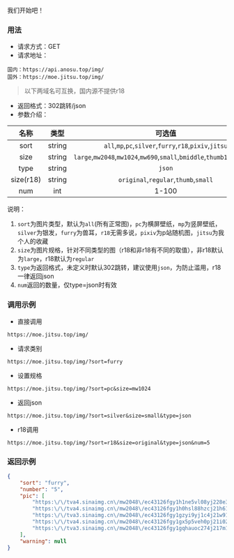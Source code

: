 我们开始吧！

### 用法
* 请求方式：GET
* 请求地址：
```url
国内：https://api.anosu.top/img/
国外：https://moe.jitsu.top/img/
```

> 以下两域名可互换，国内源不提供r18

* 返回格式：302跳转/json
* 参数介绍：

| 名称 | 类型 | 可选值 |
|:----:|:----:|:----:|
|sort|string|`all`,`mp`,`pc`,`silver`,`furry`,`r18`,`pixiv`,`jitsu`|
|size|string|`large`,`mw2048`,`mw1024`,`mw690`,`small`,`bmiddle`,`thumb180`,`square`|
|type|string|`json`|
|size(r18)|string|`original`,`regular`,`thumb`,`small`|
|num|int|1-100|

说明：
1. `sort`为图片类型，默认为`all`(所有正常图)，`pc`为横屏壁纸，`mp`为竖屏壁纸，`silver`为银发，`furry`为兽耳，`r18`无需多说，`pixiv`为p站随机图，`jitsu`为我个人的收藏
2. `size`为图片规格，针对不同类型的图（r18和非r18有不同的取值），非r18默认为`large`，r18默认为`regular`
3. `type`为返回格式，未定义时默认302跳转，建议使用`json`，为防止滥用，r18一律返回json
4. `num`返回的数量，仅type=json时有效

### 调用示例
* 直接调用
```url
https://moe.jitsu.top/img/
```
* 请求类别
```url
https://moe.jitsu.top/img/?sort=furry
```
* 设置规格
```url
https://moe.jitsu.top/img/?sort=pc&size=mw1024
```
* 返回json
```url
https://moe.jitsu.top/img/?sort=silver&size=small&type=json
```
* r18调用
```url
https://moe.jitsu.top/img/?sort=r18&size=original&type=json&num=5
```

### 返回示例
```json
{
    "sort": "furry",
    "number": "5",
    "pic": [
        "https:\/\/tva4.sinaimg.cn\/mw2048\/ec43126fgy1h1ne5vl08yj228e3cuhdt.jpg",
        "https:\/\/tva4.sinaimg.cn\/mw2048\/ec43126fgy1h0hsl88hzcj21h61vihdu.jpg",
        "https:\/\/tva3.sinaimg.cn\/mw2048\/ec43126fgy1gzyi9yj1c4j21w91nwu0x.jpg",
        "https:\/\/tva4.sinaimg.cn\/mw2048\/ec43126fgy1gx5p5veh0pj21i023i1ky.jpg",
        "https:\/\/tva3.sinaimg.cn\/mw2048\/ec43126fgy1gqhauoc274j217m1kwgww.jpg"
    ],
    "warning": null
}
```
